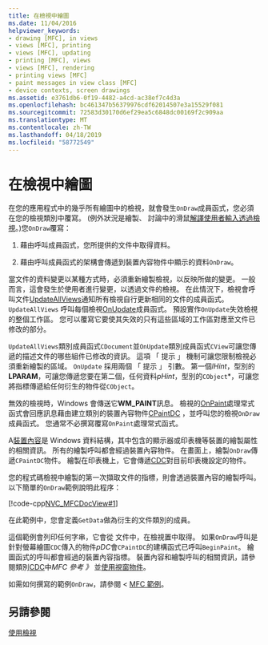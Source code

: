 ```yaml
---
title: 在檢視中繪圖
ms.date: 11/04/2016
helpviewer_keywords:
- drawing [MFC], in views
- views [MFC], printing
- views [MFC], updating
- printing [MFC], views
- views [MFC], rendering
- printing views [MFC]
- paint messages in view class [MFC]
- device contexts, screen drawings
ms.assetid: e3761db6-0f19-4482-a4cd-ac38ef7c4d3a
ms.openlocfilehash: bc461347b56379976cdf62014507e3a15529f081
ms.sourcegitcommit: 72583d30170d6ef29ea5c6848dc00169f2c909aa
ms.translationtype: MT
ms.contentlocale: zh-TW
ms.lasthandoff: 04/18/2019
ms.locfileid: "58772549"
---
```

# <a name="drawing-in-a-view"></a>在檢視中繪圖

在您的應用程式中的幾乎所有繪圖中的檢視，就會發生`OnDraw`成員函式，您必須在您的檢視類別中覆寫。 (例外狀況是繪製、 討論中的滑鼠[解譯使用者輸入透過檢視](../mfc/interpreting-user-input-through-a-view.md)。)您`OnDraw`覆寫：

1. 藉由呼叫成員函式，您所提供的文件中取得資料。

1. 藉由呼叫成員函式的架構會傳遞到裝置內容物件中顯示的資料`OnDraw`。

當文件的資料變更以某種方式時，必須重新繪製檢視，以反映所做的變更。 一般而言，這會發生於使用者進行變更，以透過文件的檢視。 在此情況下，檢視會呼叫文件[UpdateAllViews](../mfc/reference/cdocument-class.md#updateallviews)通知所有檢視自行更新相同的文件的成員函式。 `UpdateAllViews` 呼叫每個檢視[OnUpdate](../mfc/reference/cview-class.md#onupdate)成員函式。 預設實作`OnUpdate`失效檢視的整個工作區。 您可以覆寫它要使其失效的只有這些區域的工作區對應至文件已修改的部分。

`UpdateAllViews`類別成員函式`CDocument`並`OnUpdate`類別成員函式`CView`可讓您傳遞的描述文件的哪些組件已修改的資訊。 這項 「 提示 」 機制可讓您限制檢視必須重新繪製的區域。 `OnUpdate` 採用兩個 「 提示 」 引數。 第一個*lHint*，型別的**LPARAM**，可讓您傳遞您要在第二個，任何資料*pHint*，型別的`CObject`*，可讓您將指標傳遞給任何衍生的物件從`CObject`。

無效的檢視時，Windows 會傳送它**WM_PAINT**訊息。 檢視的[OnPaint](../mfc/reference/cwnd-class.md#onpaint)處理常式函式會回應訊息藉由建立類別的裝置內容物件[CPaintDC](../mfc/reference/cpaintdc-class.md) ，並呼叫您的檢視`OnDraw`成員函式。 您通常不必撰寫覆寫`OnPaint`處理常式函式。

A[裝置內容](../mfc/device-contexts.md)是 Windows 資料結構，其中包含的顯示器或印表機等裝置的繪製屬性的相關資訊。 所有的繪製呼叫都會經過裝置內容物件。 在畫面上，繪製`OnDraw`傳遞`CPaintDC`物件。 繪製在印表機上，它會傳遞[CDC](../mfc/reference/cdc-class.md)對目前印表機設定的物件。

您的程式碼檢視中繪製的第一次擷取文件的指標，則會透過裝置內容的繪製呼叫。 以下簡單的`OnDraw`範例說明此程序：

[!code-cpp[NVC_MFCDocView#1](../mfc/codesnippet/cpp/drawing-in-a-view_1.cpp)]

在此範例中，您會定義`GetData`做為衍生的文件類別的成員。

這個範例會列印任何字串，它會從 文件中，在檢視置中取得。 如果`OnDraw`呼叫是針對螢幕繪圖`CDC`傳入的物件*pDC*會`CPaintDC`的建構函式已呼叫`BeginPaint`。 繪圖函式的呼叫都會經過的裝置內容指標。 裝置內容和繪製呼叫的相關資訊，請參閱類別[CDC](../mfc/reference/cdc-class.md)中*MFC 參考 》* 並[使用視窗物件](../mfc/working-with-window-objects.md)。

如需如何撰寫的範例`OnDraw`，請參閱 < [MFC 範例](../overview/visual-cpp-samples.md)。

## <a name="see-also"></a>另請參閱

[使用檢視](../mfc/using-views.md)
